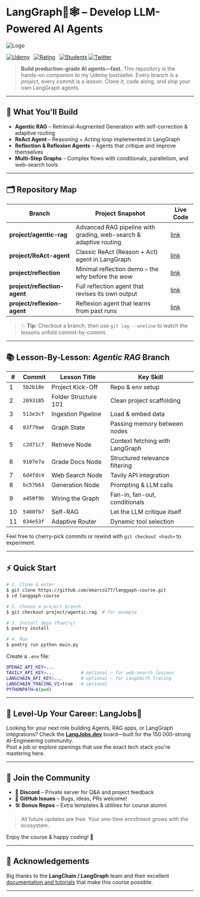 # LangGraph🦜🕸️ – Develop LLM-Powered AI Agents


![Logo](https://github.com/emarco177/langgraph-course/blob/main/banner.png)

[![Udemy](https://img.shields.io/badge/Udemy-Course-EC5252?style=for-the-badge&logo=udemy&logoColor=white)](https://www.udemy.com/course/langgraph/?couponCode=JUNE-2025) 
[![Rating](https://img.shields.io/badge/Rating-4.7/5-brightgreen?style=for-the-badge)](https://www.udemy.com/course/langgraph/) 
[![Students](https://img.shields.io/badge/Students-13K+-blue?style=for-the-badge)](https://www.udemy.com/course/langgraph/?couponCode=JUNE-2025)
[![Twitter](https://img.shields.io/twitter/follow/EdenEmarco177?label=Follow&style=social)](https://twitter.com/EdenEmarco177)

> **Build production-grade AI agents—fast.** This repository is the hands-on companion to my Udemy bestseller. Every branch is a *project*, every commit is a *lesson*. Clone it, code along, and ship your own LangGraph agents.

---

## 🚀  What You'll Build

- **Agentic RAG** – Retrieval-Augmented Generation with self-correction & adaptive routing  
- **ReAct Agent** – Reasoning + Acting loop implemented in LangGraph  
- **Reflection & Reflexion Agents** – Agents that critique and improve themselves  
- **Multi-Step Graphs** – Complex flows with conditionals, parallelism, and web-search tools

---

## 🗂️  Repository Map

| Branch | Project Snapshot | Live Code |
|--------|------------------|-----------|
| **project/agentic-rag** | Advanced RAG pipeline with grading, web-search & adaptive routing | [link](https://github.com/emarco177/langgaph-course/tree/project/agentic-rag) |
| **project/ReAct-agent** | Classic ReAct (Reason + Act) agent in LangGraph | [link](https://github.com/emarco177/langgaph-course/tree/project/ReAct-agent) |
| **project/reflection** | Minimal reflection demo – the *why* before the *wow* | [link](https://github.com/emarco177/langgaph-course/tree/project/reflection) |
| **project/reflection-agent** | Full reflection agent that revises its own output | [link](https://github.com/emarco177/langgaph-course/tree/project/reflection-agent) |
| **project/reflexion-agent** | Reflexion agent that learns from past runs | [link](https://github.com/emarco177/langgaph-course/tree/project/reflexion-agent) |

> ✨ **Tip:** Checkout a branch, then use `git log --oneline` to watch the lessons unfold commit-by-commit.

---

## 📚  Lesson-By-Lesson: *Agentic RAG* Branch

| # | Commit | Lesson Title | Key Skill |
|---|--------|--------------|-----------|
| 1 | `5b2b18e` | Project Kick-Off | Repo & env setup |
| 2 | `2693185` | Folder Structure 101 | Clean project scaffolding |
| 3 | `513e3cf` | Ingestion Pipeline | Load & embed data |
| 4 | `03f79ae` | Graph State | Passing memory between nodes |
| 5 | `c2d71c7` | Retrieve Node | Context fetching with LangGraph |
| 6 | `9107e7a` | Grade Docs Node | Structured relevance filtering |
| 7 | `6d4fdc4` | Web Search Node | Tavily API integration |
| 8 | `bc57b63` | Generation Node | Prompting & LLM calls |
| 9 | `a450f9b` | Wiring the Graph | Fan-in, fan-out, conditionals |
| 10 | `5400fb7` | Self-RAG | Let the LLM critique itself |
| 11 | `034e53f` | Adaptive Router | Dynamic tool selection |

Feel free to cherry-pick commits or rewind with `git checkout <hash>` to experiment.

---

## ⚡  Quick Start

```bash
# 1. Clone & enter
$ git clone https://github.com/emarco177/langgaph-course.git
$ cd langgaph-course

# 2. Choose a project branch
$ git checkout project/agentic-rag  # for example

# 3. Install deps (Poetry)
$ poetry install

# 4. Run
$ poetry run python main.py
```

Create a `.env` file:

```bash
OPENAI_API_KEY=...
TAVILY_API_KEY=...          # optional – for web-search lessons
LANGCHAIN_API_KEY=...       # optional – for LangSmith tracing
LANGCHAIN_TRACING_V2=true   # optional
PYTHONPATH=$(pwd)
```

---

## 💼  Level-Up Your Career: LangJobs🦜

Looking for your next role building Agents, RAG apps, or LangGraph integrations? Check the **[LangJobs.dev](https://langjobs.dev/)** board—built for the 150 000-strong AI-Engineering community.  
Post a job or explore openings that use the exact tech stack you're mastering here.

---

## 🤝  Join the Community

- 💬  **Discord** – Private server for Q&A and project feedback  
- 🐙  **GitHub Issues** – Bugs, ideas, PRs welcome!  
- 🛠️  **Bonus Repos** – Extra templates & utilities for course alumni

> All future updates are free. Your one-time enrollment grows with the ecosystem.

Enjoy the course & happy coding! 🎉

---

## 🙏  Acknowledgements

Big thanks to the **LangChain / LangGraph** team and their excellent [documentation and tutorials](https://langchain-ai.github.io/langgraph/tutorials/introduction/) that make this course possible.

---
